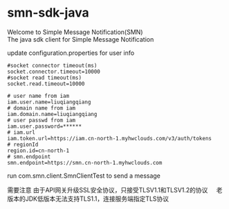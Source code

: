 # smn-sdk-java
Welcome to Simple Message Notification(SMN)    
The java sdk client for Simple Message Notification

update configuration.properties for user info

```
#socket connector timeout(ms)
socket.connector.timeout=10000
#socket read timeout(ms)
socket.read.timeout=10000

# user name from iam
iam.user.name=liuqiangqiang
# domain name from iam
iam.domain.name=liuqiangqiang
# user passwd from iam
iam.user.password=******
# iam.url 
iam.token.url=https://iam.cn-north-1.myhwclouds.com/v3/auth/tokens
# regionId 
region.id=cn-north-1
# smn.endpoint
smn.endpoint=https://smn.cn-north-1.myhwclouds.com

```

run com.smn.client.SmnClientTest to send a message   

需要注意 由于API网关升级SSL安全协议，只接受TLSV1.1和TLSV1.2的协议    
老版本的JDK低版本无法支持TLS1.1，连接服务端指定TLS协议
